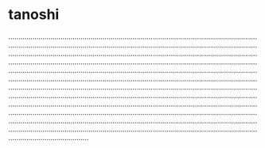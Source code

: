 # tanoshi
........................................................................................................................................................................................................................................................................................................................................................................................................................................................................................................................................................................................................................................................................................................................................................................................................................................................................................................................................................................................................................................................................................................................................................................................................................................................................................................................................................................................................................................................................................................................................................................................